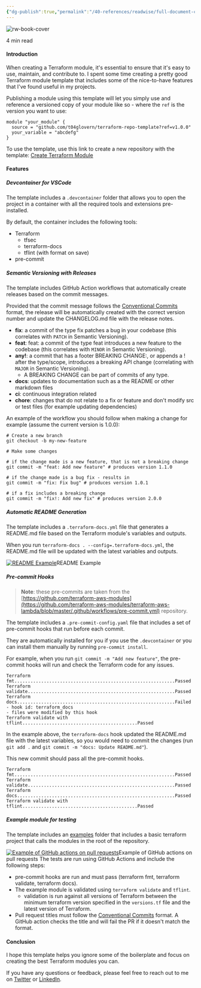 ```yaml
---
{"dg-publish":true,"permalink":"/40-references/readwise/full-document-contents/a-pretty-good-terraform-module-template/","tags":["rw/articles"]}
---
```


![rw-book-cover](https://devopstar.com/static/1713331539805.0596469762156/a-pretty-good-terraform-module-template-seo.jpg)

4 min read

#### Introduction

When creating a Terraform module, it's essential to ensure that it's easy to use, maintain, and contribute to. I spent some time creating a pretty good Terraform module template that includes some of the nice-to-have features that I've found useful in my projects.

Publishing a module using this template will let you simply use and reference a versioned copy of your module like so - where the `ref` is the version you want to use:

```
module "your_module" {
  source = "github.com/t04glovern/terraform-repo-template?ref=v1.0.0"
  your_variable = "abcdefg"
}
```

To use the template, use this link to create a new repository with the template: [Create Terraform Module](https://github.com/new?template_name=terraform-repo-template&template_owner=t04glovern)

#### Features

##### Devcontainer for VSCode

The template includes a `.devcontainer` folder that allows you to open the project in a container with all the required tools and extensions pre-installed.

By default, the container includes the following tools:

* Terraform
	+ tfsec
	+ terraform-docs
	+ tflint (with format on save)
* pre-commit

##### Semantic Versioning with Releases

The template includes GitHub Action workflows that automatically create releases based on the commit messages.

Provided that the commit message follows the [Conventional Commits](https://www.conventionalcommits.org/en/v1.0.0/) format, the release will be automatically created with the correct version number and update the CHANGELOG.md file with the release notes.

* **fix**: a commit of the type fix patches a bug in your codebase (this correlates with `PATCH` in Semantic Versioning).
* **feat**: feat: a commit of the type feat introduces a new feature to the codebase (this correlates with `MINOR` in Semantic Versioning).
* **any!**: a commit that has a footer BREAKING CHANGE:, or appends a ! after the type/scope, introduces a breaking API change (correlating with `MAJOR` in Semantic Versioning).
	+ A BREAKING CHANGE can be part of commits of any type.
* **docs**: updates to documentation such as a the README or other markdown files
* **ci**: continuous integration related
* **chore**: changes that do not relate to a fix or feature and don't modify src or test files (for example updating dependencies)

An example of the workflow you should follow when making a change for example (assume the current version is 1.0.0):

```
# Create a new branch
git checkout -b my-new-feature

# Make some changes

# if the change made is a new feature, that is not a breaking change
git commit -m "feat: Add new feature" # produces version 1.1.0

# if the change made is a bug fix - results in 
git commit -m "fix: Fix bug" # produces version 1.0.1

# if a fix includes a breaking change
git commit -m "fix!: Add new fix" # produces version 2.0.0
```

##### Automatic README Generation

The template includes a `.terraform-docs.yml` file that generates a README.md file based on the Terraform module's variables and outputs.

When you run `terraform-docs . --config=.terraform-docs.yml`, the README.md file will be updated with the latest variables and outputs.

[![README Example](https://devopstar.com/static/1713331539809.0596469762159/36eca/terraform-docs-output-example.png)](https://devopstar.com/static/1713331539809.0596469762159/36eca/terraform-docs-output-example.png)README Example
##### Pre-commit Hooks

>  **Note**: these pre-commits are taken from the [https://github.com/terraform-aws-modules](https://github.com/terraform-aws-modules/terraform-aws-lambda/blob/master/.github/workflows/pre-commit.yml) repository.
> 
>  

The template includes a `.pre-commit-config.yaml` file that includes a set of pre-commit hooks that run before each commit.

They are automatically installed for you if you use the `.devcontainer` or you can install them manually by running `pre-commit install`.

For example, when you run `git commit -m "Add new feature"`, the pre-commit hooks will run and check the Terraform code for any issues.

```
Terraform fmt............................................................Passed
Terraform validate.......................................................Passed
Terraform docs...........................................................Failed
- hook id: terraform_docs
- files were modified by this hook
Terraform validate with tflint...........................................Passed
```

In the example above, the `terraform-docs` hook updated the README.md file with the latest variables, so you would need to commit the changes (run `git add .` and `git commit -m "docs: Update README.md"`).

This new commit should pass all the pre-commit hooks.

```
Terraform fmt............................................................Passed
Terraform validate.......................................................Passed
Terraform docs...........................................................Passed
Terraform validate with tflint...........................................Passed
```

##### Example module for testing

The template includes an [examples](https://github.com/t04glovern/terraform-repo-template/tree/main/examples) folder that includes a basic terraform project that calls the modules in the root of the repository.

[![Example of GitHub actions on pull requests](https://devopstar.com/static/1713331539809.0596469762158/8740f/terraform-ci-testing-github-actions.png)](https://devopstar.com/static/1713331539809.0596469762158/8740f/terraform-ci-testing-github-actions.png)Example of GitHub actions on pull requests
The tests are run using GitHub Actions and include the following steps:

* pre-commit hooks are run and must pass (terraform fmt, terraform validate, terraform docs).
* The example module is validated using `terraform validate` and `tflint`.
	+ validation is run against all versions of Terraform between the minimum terraform version specified in the `versions.tf` file and the latest version of Terraform.
* Pull request titles must follow the [Conventional Commits](https://www.conventionalcommits.org/en/v1.0.0/) format. A GitHub action checks the title and will fail the PR if it doesn't match the format.

#### Conclusion

I hope this template helps you ignore some of the boilerplate and focus on creating the best Terraform modules you can.

If you have any questions or feedback, please feel free to reach out to me on [Twitter](https://twitter.com/nathangloverAUS) or [LinkedIn](https://www.linkedin.com/in/glovernathan/).
